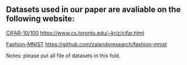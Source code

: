 ## Datasets used in our paper are avaliable on the following website:
[CIFAR-10/100](https://www.cs.toronto.edu/~kriz/cifar.html) https://www.cs.toronto.edu/~kriz/cifar.html

[Fashion-MNIST](https://github.com/zalandoresearch/fashion-mnist) https://github.com/zalandoresearch/fashion-mnist

Notes: please put all file of datasets in this fold.
